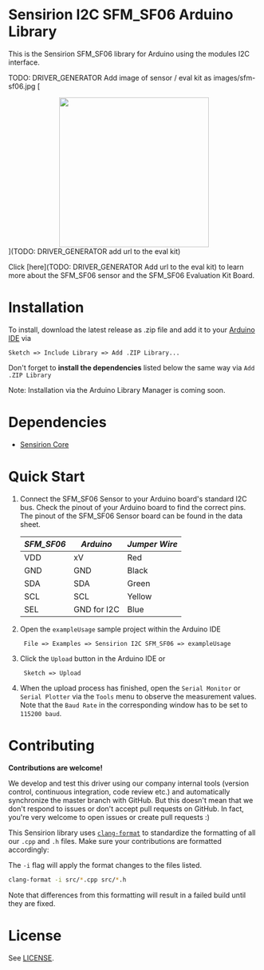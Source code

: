 # Sensirion I2C SFM_SF06 Arduino Library

This is the Sensirion SFM_SF06 library for Arduino using the
modules I2C interface.

TODO: DRIVER_GENERATOR Add image of sensor / eval kit as images/sfm-sf06.jpg
[<center><img src="images/SFM-SF06.png" width="300px"></center>](TODO: DRIVER_GENERATOR add url to the eval kit)

Click [here](TODO: DRIVER_GENERATOR Add url to the eval kit) to learn more about the SFM_SF06
sensor and the SFM_SF06 Evaluation Kit Board.


# Installation

To install, download the latest release as .zip file and add it to your
[Arduino IDE](http://www.arduino.cc/en/main/software) via

	Sketch => Include Library => Add .ZIP Library...

Don't forget to **install the dependencies** listed below the same way via `Add
.ZIP Library`

Note: Installation via the Arduino Library Manager is coming soon.

# Dependencies

* [Sensirion Core](https://github.com/Sensirion/arduino-core)


# Quick Start

1. Connect the SFM_SF06 Sensor to your Arduino board's standard
   I2C bus. Check the pinout of your Arduino board to find the correct pins.
   The pinout of the SFM_SF06 Sensor board can be found in the
   data sheet.

   | *SFM_SF06* |   *Arduino*    | *Jumper Wire* |
   |---------|----------------|---------------|
   |   VDD   |       xV       |     Red       |  TODO: DRIVER_GENERATOR Add correct voltage
   |   GND   |       GND      |     Black     |
   |   SDA   |       SDA      |     Green     |
   |   SCL   |       SCL      |     Yellow    |
   |   SEL   |   GND for I2C  |     Blue      |  TODO: DRIVER_GENERATOR Remove if not available for your sensor


2. Open the `exampleUsage` sample project within the Arduino IDE

		File => Examples => Sensirion I2C SFM_SF06 => exampleUsage

3. Click the `Upload` button in the Arduino IDE or

		Sketch => Upload

4. When the upload process has finished, open the `Serial Monitor` or `Serial
   Plotter` via the `Tools` menu to observe the measurement values. Note that
   the `Baud Rate` in the corresponding window has to be set to `115200 baud`.

# Contributing

**Contributions are welcome!**

We develop and test this driver using our company internal tools (version
control, continuous integration, code review etc.) and automatically
synchronize the master branch with GitHub. But this doesn't mean that we don't
respond to issues or don't accept pull requests on GitHub. In fact, you're very
welcome to open issues or create pull requests :)

This Sensirion library uses
[`clang-format`](https://releases.llvm.org/download.html) to standardize the
formatting of all our `.cpp` and `.h` files. Make sure your contributions are
formatted accordingly:

The `-i` flag will apply the format changes to the files listed.

```bash
clang-format -i src/*.cpp src/*.h
```

Note that differences from this formatting will result in a failed build until
they are fixed.

# License

See [LICENSE](LICENSE).
